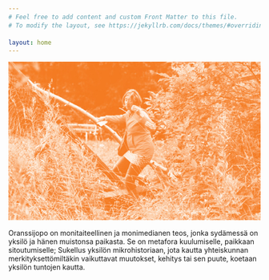 ```yaml
---
# Feel free to add content and custom Front Matter to this file.
# To modify the layout, see https://jekyllrb.com/docs/themes/#overriding-theme-defaults

layout: home
---
```


![Kansikuva](/images/kansikuva.jpg)

Oranssijopo on monitaiteellinen ja monimedianen teos, jonka sydämessä on yksilö ja hänen muistonsa paikasta. Se on metafora kuulumiselle, paikkaan sitoutumiselle; Sukellus yksilön mikrohistoriaan, jota kautta yhteiskunnan merkityksettömiltäkin vaikuttavat muutokset, kehitys tai sen puute, koetaan yksilön tuntojen kautta.
